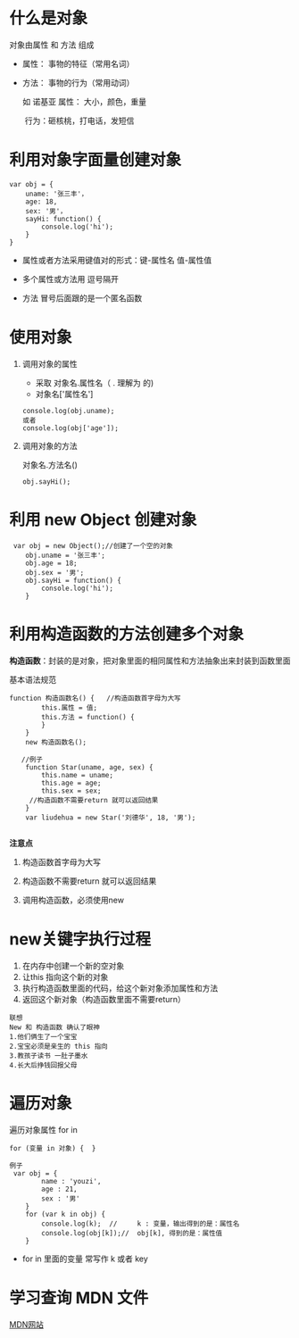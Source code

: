 # 什么是对象

对象由属性 和 方法 组成

- 属性： 事物的特征（常用名词）

- 方法： 事物的行为（常用动词）   

  如 诺基亚 属性：  大小，颜色，重量

  ​				行为：砸核桃，打电话，发短信

# 利用对象字面量创建对象

```
var obj = {
	uname: '张三丰'，
	age: 18,
	sex: '男'，
	sayHi: function() {
		console.log('hi');
	}
}
```

- 属性或者方法采用键值对的形式：键-属性名  值-属性值

- 多个属性或方法用 逗号隔开

- 方法 冒号后面跟的是一个匿名函数

  

# 使用对象

1. 调用对象的属性

   - 采取 对象名.属性名（ . 理解为 的)   
   - 对象名['属性名']

   ```
   console.log(obj.uname);
   或者
   console.log(obj['age']);
   ```

2. 调用对象的方法      

   对象名.方法名()

   ```
   obj.sayHi();
   ```

# 利用 new Object 创建对象

```
 var obj = new Object();//创建了一个空的对象
    obj.uname = '张三丰';
    obj.age = 18;
    obj.sex = '男';
    obj.sayHi = function() {
        console.log('hi');  
    }
```

# 利用构造函数的方法创建多个对象

**构造函数**：封装的是对象，把对象里面的相同属性和方法抽象出来封装到函数里面

基本语法规范

```
function 构造函数名() {   //构造函数首字母为大写
        this.属性 = 值;
        this.方法 = function() {
        }
    }
    new 构造函数名();
    
   //例子
    function Star(uname, age, sex) {
        this.name = uname;
        this.age = age;
        this.sex = sex;
     //构造函数不需要return 就可以返回结果
    }
    var liudehua = new Star('刘德华', 18, '男');
   
```

**注意点**

1. 构造函数首字母为大写

2. 构造函数不需要return 就可以返回结果

3. 调用构造函数，必须使用new

   

# new关键字执行过程

1. 在内存中创建一个新的空对象
2. 让this 指向这个新的对象
3. 执行构造函数里面的代码，给这个新对象添加属性和方法
4. 返回这个新对象（构造函数里面不需要return）

```
联想
New 和 构造函数 确认了眼神
1.他们俩生了一个宝宝
2.宝宝必须是亲生的 this 指向
3.教孩子读书 一肚子墨水
4.长大后挣钱回报父母
```

# 遍历对象

遍历对象属性 for in

```
for (变量 in 对象) {  }
```

```
例子
 var obj = {
        name : 'youzi',
        age : 21,
        sex : '男'
    }
    for (var k in obj) {
        console.log(k);  //     k : 变量，输出得到的是：属性名
        console.log(obj[k]);//  obj[k], 得到的是：属性值
    }
```

- for  in  里面的变量 常写作 k 或者 key

# 学习查询 MDN 文件

[MDN网站](http://developer.mozilla.org)